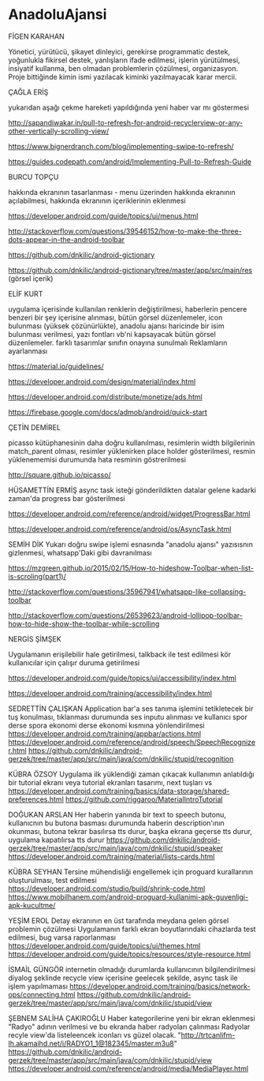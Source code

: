 # AnadoluAjansi

FİGEN	KARAHAN	

Yönetici, yürütücü, şikayet dinleyici, gerekirse programmatic destek, yoğunlukla fikirsel destek, yanlışların ifade edilmesi, işlerin yürütülmesi, insiyatif kullanma, ben olmadan problemlerin çözülmesi, organizasyon. Proje bittiğinde kimin ismi yazılacak kiminki yazılmayacak karar mercii.


ÇAĞLA ERİŞ

yukarıdan aşağı çekme hareketi yapıldığında yeni haber var mı göstermesi

http://sapandiwakar.in/pull-to-refresh-for-android-recyclerview-or-any-other-vertically-scrolling-view/

https://www.bignerdranch.com/blog/implementing-swipe-to-refresh/

https://guides.codepath.com/android/Implementing-Pull-to-Refresh-Guide


BURCU	TOPÇU

hakkında ekranının tasarlanması - menu üzerinden hakkında ekranının açılabilmesi, hakkında ekranının içeriklerinin eklenmesi

https://developer.android.com/guide/topics/ui/menus.html

http://stackoverflow.com/questions/39546152/how-to-make-the-three-dots-appear-in-the-android-toolbar

https://github.com/dnkilic/android-gictionary

https://github.com/dnkilic/android-gictionary/tree/master/app/src/main/res (görsel içerik)


ELİF	KURT

uygulama içerisinde kullanılan renklerin değiştirilmesi, haberlerin pencere benzeri bir şey içerisine alınması, bütün görsel düzenlemeler, icon bulunması (yüksek çözünürlükte), anadolu ajansı haricinde bir isim bulunması verilmesi, yazı fontları vb'ni kapsayacak bütün görsel düzenlemeler. farklı tasarımlar sınıfın onayına sunulmalı
Reklamların ayarlanması

https://material.io/guidelines/

https://developer.android.com/design/material/index.html

https://developer.android.com/distribute/monetize/ads.html

https://firebase.google.com/docs/admob/android/quick-start


ÇETİN	DEMİREL

picasso kütüphanesinin daha doğru kullanılması, resimlerin width bilgilerinin match_parent olması, resimler yüklenirken place holder gösterilmesi, resmin yüklenememisi durumunda hata resminin göstrerilmesi

http://square.github.io/picasso/


HÜSAMETTİN	ERMİŞ
async task isteği gönderildikten datalar gelene kadarki zaman'da progress bar gösterilmesi

https://developer.android.com/reference/android/widget/ProgressBar.html

https://developer.android.com/reference/android/os/AsyncTask.html


SEMİH	DİK
Yukarı doğru swipe işlemi esnasında "anadolu ajansı" yazısısnın gizlenmesi, whatsapp'Daki gibi davranılması

https://mzgreen.github.io/2015/02/15/How-to-hideshow-Toolbar-when-list-is-scroling(part1)/

http://stackoverflow.com/questions/35967941/whatsapp-like-collapsing-toolbar

http://stackoverflow.com/questions/26539623/android-lollipop-toolbar-how-to-hide-show-the-toolbar-while-scrolling


NERGİS	ŞİMŞEK

Uygulamanın erişilebilir hale getirilmesi, talkback ile test edilmesi kör kullanıcılar için çalışır duruma getirilmesi

https://developer.android.com/guide/topics/ui/accessibility/index.html

https://developer.android.com/training/accessibility/index.html

SEDRETTİN	ÇALIŞKAN
Application bar'a ses tanıma işlemini tetikletecek bir tuş konulması, tıklanması durumunda ses inputu alınması ve kullanıcı spor derse spora ekonomi derse ekonomi kısmına yönlendirilmesi
https://developer.android.com/training/appbar/actions.html
https://developer.android.com/reference/android/speech/SpeechRecognizer.html
https://github.com/dnkilic/android-gerzek/tree/master/app/src/main/java/com/dnkilic/stupid/recognition

KÜBRA	ÖZSOY
Uygulama ilk yüklendiği zaman çıkacak kullanımın anlatıldığı bir tutorial ekranı veya tutorial ekranları tasarımı, next tuşları vs
https://developer.android.com/training/basics/data-storage/shared-preferences.html
https://github.com/riggaroo/MaterialIntroTutorial

DOĞUKAN	ARSLAN
Her haberin yanında bir text to speech butonu, kullanıcnın bu butona basması durumunda haberin description'ının okunması, butona tekrar basılırsa tts durur, başka ekrana geçerse tts durur, uygulama kapatılırsa tts durur
https://github.com/dnkilic/android-gerzek/tree/master/app/src/main/java/com/dnkilic/stupid/speaker
https://developer.android.com/training/material/lists-cards.html

KÜBRA SEYHAN
Tersine mühendisliği engellemek için proguard kurallarının oluşturulması, test edilmesi
https://developer.android.com/studio/build/shrink-code.html
https://www.mobilhanem.com/android-proguard-kullanimi-apk-guvenligi-apk-kucultme/

YEŞİM	EROL
Detay ekranının en üst tarafında meydana gelen görsel problemin çözülmesi
Uygulamanın farklı ekran boyutlarındaki cihazlarda test edilmesi, bug varsa raporlanması
https://developer.android.com/guide/topics/ui/themes.html
https://developer.android.com/guide/topics/resources/style-resource.html

İSMAİL	GÜNGÖR
internetin olmadığı durumlarda kullanıcının bilgilendirilmesi diyalog şeklinde recycle view içerisine geelecek şekilde, async task ile işlem yapılmaması
https://developer.android.com/training/basics/network-ops/connecting.html
https://github.com/dnkilic/android-gerzek/tree/master/app/src/main/java/com/dnkilic/stupid/view

ŞEBNEM SALİHA	ÇAKIROĞLU
Haber kategorilerine yeni bir ekran eklenmesi "Radyo" adının verilmesi ve bu ekranda haber radyoları çalınması
Radyolar recyle view'da listeleencek iconları vs güzel olacak.
"http://trtcanlifm-lh.akamaihd.net/i/RADYO1_1@182345/master.m3u8"
https://github.com/dnkilic/android-gerzek/tree/master/app/src/main/java/com/dnkilic/stupid/view
https://developer.android.com/reference/android/media/MediaPlayer.html

